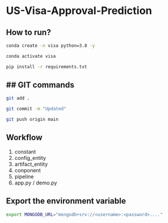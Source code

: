 # US-Visa-Approval-Prediction

## How to run?
``` bash
conda create -n visa python=3.8 -y
```

```bash
conda activate visa
```

```bash
pip install -r requirements.txt
```
## ## GIT commands

```bash
git add .
```

```bash
git commit -m "Updated"
```

```bash
git push origin main
```

## Workflow
1. constant
2. config_entity
3. artifact_entity
4. conponent
5. pipeline
6. app.py / demo.py

## Export the environment variable

```bash
export MONGODB_URL="mongodb+srv://<username>:<password>...."
```

